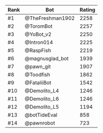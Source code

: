 Rank|Bot|Rating
---|---|---
#1|@TheFreshman1902|2258
#2|@ToromBot|2257
#3|@YoBot_v2|2250
#4|@Intron014|2225
#5|@RaspFish|2219
#6|@magnusglad_bot|1939
#7|@pawn_git|1907
#8|@Toodfish|1862
#9|@FataliiBot|1542
#10|@Demolito_L4|1246
#11|@Demolito_L6|1246
#12|@Demolito_L5|1194
#13|@botTideEval|858
#14|@pawnrobot|723
